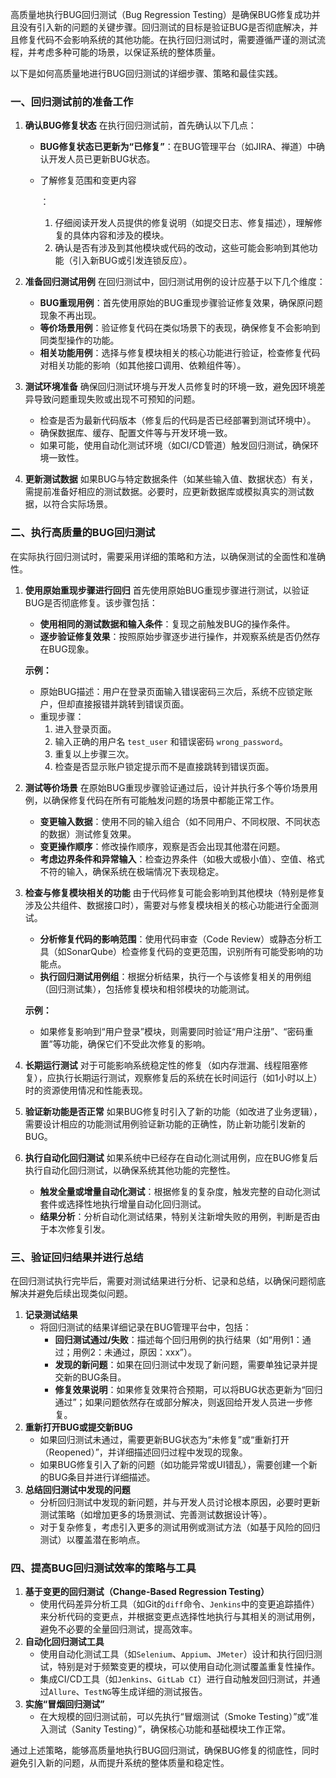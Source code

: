 高质量地执行BUG回归测试（Bug Regression Testing）是确保BUG修复成功并且没有引入新的问题的关键步骤。回归测试的目标是验证BUG是否彻底解决，并且修复代码不会影响系统的其他功能。在执行回归测试时，需要遵循严谨的测试流程，并考虑多种可能的场景，以保证系统的整体质量。

以下是如何高质量地进行BUG回归测试的详细步骤、策略和最佳实践。

### 一、回归测试前的准备工作

1. **确认BUG修复状态** 在执行回归测试前，首先确认以下几点：

   - **BUG修复状态已更新为“已修复”**：在BUG管理平台（如JIRA、禅道）中确认开发人员已更新BUG状态。

   - 了解修复范围和变更内容

     ：

     1. 仔细阅读开发人员提供的修复说明（如提交日志、修复描述），理解修复的具体内容和涉及的模块。
     2. 确认是否有涉及到其他模块或代码的改动，这些可能会影响到其他功能（引入新BUG或引发连锁反应）。

2. **准备回归测试用例** 在回归测试中，回归测试用例的设计应基于以下几个维度：

   - **BUG重现用例**：首先使用原始的BUG重现步骤验证修复效果，确保原问题现象不再出现。
   - **等价场景用例**：验证修复代码在类似场景下的表现，确保修复不会影响到同类型操作的功能。
   - **相关功能用例**：选择与修复模块相关的核心功能进行验证，检查修复代码对相关功能的影响（如其他接口调用、依赖组件等）。

3. **测试环境准备** 确保回归测试环境与开发人员修复时的环境一致，避免因环境差异导致问题重现失败或出现不可预知的问题。

   - 检查是否为最新代码版本（修复后的代码是否已经部署到测试环境中）。
   - 确保数据库、缓存、配置文件等与开发环境一致。
   - 如果可能，使用自动化测试环境（如CI/CD管道）触发回归测试，确保环境一致性。

4. **更新测试数据** 如果BUG与特定数据条件（如某些输入值、数据状态）有关，需提前准备好相应的测试数据。必要时，应更新数据库或模拟真实的测试数据，以符合实际场景。

### 二、执行高质量的BUG回归测试

在实际执行回归测试时，需要采用详细的策略和方法，以确保测试的全面性和准确性。

1. **使用原始重现步骤进行回归** 首先使用原始BUG重现步骤进行测试，以验证BUG是否彻底修复。该步骤包括：

   - **使用相同的测试数据和输入条件**：复现之前触发BUG的操作条件。
   - **逐步验证修复效果**：按照原始步骤逐步进行操作，并观察系统是否仍然存在BUG现象。

   **示例：**

   - 原始BUG描述：用户在登录页面输入错误密码三次后，系统不应锁定账户，但却直接报错并跳转到错误页面。
   - 重现步骤：
     1. 进入登录页面。
     2. 输入正确的用户名 `test_user` 和错误密码 `wrong_password`。
     3. 重复以上步骤三次。
     4. 检查是否显示账户锁定提示而不是直接跳转到错误页面。

2. **测试等价场景** 在原始BUG重现步骤验证通过后，设计并执行多个等价场景用例，以确保修复代码在所有可能触发问题的场景中都能正常工作。

   - **变更输入数据**：使用不同的输入组合（如不同用户、不同权限、不同状态的数据）测试修复效果。
   - **变更操作顺序**：修改操作顺序，观察是否会出现其他潜在问题。
   - **考虑边界条件和异常输入**：检查边界条件（如极大或极小值）、空值、格式不符的输入，确保系统在极端情况下表现稳定。

3. **检查与修复模块相关的功能** 由于代码修复可能会影响到其他模块（特别是修复涉及公共组件、数据接口时），需要对与修复模块相关的核心功能进行全面测试。

   - **分析修复代码的影响范围**：使用代码审查（Code Review）或静态分析工具（如SonarQube）检查修复代码的变更范围，识别所有可能受影响的功能点。
   - **执行回归测试用例组**：根据分析结果，执行一个与该修复相关的用例组（回归测试集），包括修复模块和相邻模块的功能测试。

   **示例：**

   - 如果修复影响到“用户登录”模块，则需要同时验证“用户注册”、“密码重置”等功能，确保它们不受此次修复的影响。

4. **长期运行测试** 对于可能影响系统稳定性的修复（如内存泄漏、线程阻塞修复），应执行长期运行测试，观察修复后的系统在长时间运行（如1小时以上）时的资源使用情况和性能表现。

5. **验证新功能是否正常** 如果BUG修复时引入了新的功能（如改进了业务逻辑），需要设计相应的功能测试用例验证新功能的正确性，防止新功能引发新的BUG。

6. **执行自动化回归测试** 如果系统中已经存在自动化测试用例，应在BUG修复后执行自动化回归测试，以确保系统其他功能的完整性。

   - **触发全量或增量自动化测试**：根据修复的复杂度，触发完整的自动化测试套件或选择性地执行增量自动化回归测试。
   - **结果分析**：分析自动化测试结果，特别关注新增失败的用例，判断是否由于本次修复引发。

### 三、验证回归结果并进行总结

在回归测试执行完毕后，需要对测试结果进行分析、记录和总结，以确保问题彻底解决并避免后续出现类似问题。

1. **记录测试结果**
   - 将回归测试的结果详细记录在BUG管理平台中，包括：
     - **回归测试通过/失败**：描述每个回归用例的执行结果（如“用例1：通过；用例2：未通过，原因：xxx”）。
     - **发现的新问题**：如果在回归测试中发现了新问题，需要单独记录并提交新的BUG条目。
     - **修复效果说明**：如果修复效果符合预期，可以将BUG状态更新为“回归通过”；如果问题依然存在或部分解决，则返回给开发人员进一步修复。
2. **重新打开BUG或提交新BUG**
   - 如果回归测试未通过，需要更新BUG状态为“未修复”或“重新打开（Reopened）”，并详细描述回归过程中发现的现象。
   - 如果BUG修复引入了新的问题（如功能异常或UI错乱），需要创建一个新的BUG条目并进行详细描述。
3. **总结回归测试中发现的问题**
   - 分析回归测试中发现的新问题，并与开发人员讨论根本原因，必要时更新测试策略（如增加更多的场景测试、完善测试数据设计等）。
   - 对于复杂修复，考虑引入更多的测试用例或测试方法（如基于风险的回归测试）以覆盖潜在影响点。

### 四、提高BUG回归测试效率的策略与工具

1. **基于变更的回归测试（Change-Based Regression Testing）**
   - 使用代码差异分析工具（如Git的`diff`命令、`Jenkins`中的变更追踪插件）来分析代码的变更点，并根据变更点选择性地执行与其相关的测试用例，避免不必要的全量回归测试，提高效率。
2. **自动化回归测试工具**
   - 使用自动化测试工具（如`Selenium`、`Appium`、`JMeter`）设计和执行回归测试，特别是对于频繁变更的模块，可以使用自动化测试覆盖重复性操作。
   - 集成CI/CD工具（如`Jenkins`、`GitLab CI`）进行自动触发回归测试，并通过`Allure`、`TestNG`等生成详细的测试报告。
3. **实施“冒烟回归测试”**
   - 在大规模的回归测试前，可以先执行“冒烟测试（Smoke Testing）”或“准入测试（Sanity Testing）”，确保核心功能和基础模块工作正常。

通过上述策略，能够高质量地执行BUG回归测试，确保BUG修复的彻底性，同时避免引入新的问题，从而提升系统的整体质量和稳定性。